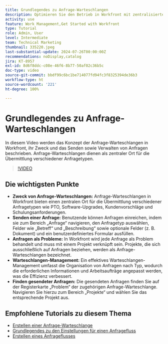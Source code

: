 ```yaml
---
title: Grundlegendes zu Anfrage-Warteschlangen
description: Optimieren Sie den Betrieb in Workfront mit zentralisierten Anfrage-Warteschlangen für Übermittlungen, effizientem Warteschlangen-Management und einfachem Zugriff auf gesendete Anfragen für verbesserte Projekt-Workflows.
activity: use
feature: Work Management,Get Started with Workfront
type: Tutorial
role: Admin, User
level: Intermediate
team: Technical Marketing
thumbnail: 335220.jpeg
last-substantial-update: 2024-07-26T00:00:00Z
recommendations: noDisplay,catalog
jira: KT-8957
exl-id: 8d6f8ddc-c08e-46f6-8b77-50af02c36b5c
doc-type: video
source-git-commit: bbdf99c6bc1be714077fd94fc3f8325394de36b3
workflow-type: ht
source-wordcount: '221'
ht-degree: 100%

---
```


# Grundlegendes zu Anfrage-Warteschlangen

In diesem Video werden das Konzept der Anfrage-Warteschlangen in Workfront, ihr Zweck und das Senden sowie Verwalten von Anfragen beschrieben. Anfrage-Warteschlangen dienen als zentraler Ort für die Übermittlung verschiedener Anfragetypen. 

>[!VIDEO](https://video.tv.adobe.com/v/3447019/?quality=12&learn=on&enablevpops=1&captions=ger)

## Die wichtigsten Punkte

* **Zweck von Anfrage-Warteschlangen:** Anfrage-Warteschlangen in Workfront bieten einen zentralen Ort für die Übermittlung verschiedener Anfragetypen wie PTO, Software-Upgrades, Kundenvorschläge und Schulungsanforderungen.
* **Senden einer Anfrage:** Benutzende können Anfragen einreichen, indem sie zum Bereich „Anfrage“ navigieren, den Anfragetyp auswählen, Felder wie „Betreff“ und „Beschreibung“ sowie optionale Felder (z. B. Dokument) und ein benutzerdefiniertes Formular ausfüllen. 
* **Anfragen als Probleme:** In Workfront wird jede Anfrage als Problem behandelt und muss mit einem Projekt verknüpft sein. Projekte, die sich ausschließlich auf Anfragen beziehen, werden als Anfrage-Warteschlangen bezeichnet. 
* **Warteschlangen-Management:** Ein effektives Warteschlangen-Management umfasst die Organisation von Anfragen nach Typ, wodurch die erforderlichen Informationen und Arbeitsaufträge angepasst werden, was die Effizienz verbessert. 
* **Finden gesendeter Anfragen:** Die gesendeten Anfragen finden Sie auf der Registerkarte „Problem“ der zugehörigen Anfrage-Warteschlange. Navigieren Sie hierzu zum Bereich „Projekte“ und wählen Sie das entsprechende Projekt aus. 


## Empfohlene Tutorials zu diesem Thema

* [Erstellen einer Anfrage-Warteschlange](/help/manage-work/request-queues/create-a-request-queue.md)
* [Grundlegendes zu den Einstellungen für einen Anfragefluss](/help/manage-work/request-queues/understand-settings-for-a-flow-request.md)
* [Erstellen eines Anfrageflusses](/help/manage-work/request-queues/create-a-request-flow.md)

